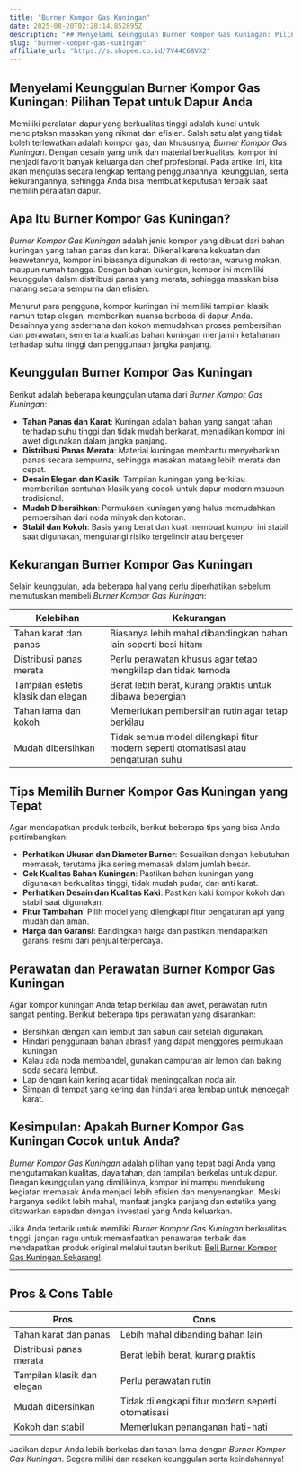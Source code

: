 ```yaml
---
title: "Burner Kompor Gas Kuningan"
date: 2025-08-20T02:28:14.852895Z
description: "## Menyelami Keunggulan Burner Kompor Gas Kuningan: Pilihan Tepat untuk Dapur Anda..."
slug: "burner-kompor-gas-kuningan"
affiliate_url: "https://s.shopee.co.id/7V44C68VX2"
---
```

## Menyelami Keunggulan Burner Kompor Gas Kuningan: Pilihan Tepat untuk Dapur Anda

Memiliki peralatan dapur yang berkualitas tinggi adalah kunci untuk menciptakan masakan yang nikmat dan efisien. Salah satu alat yang tidak boleh terlewatkan adalah kompor gas, dan khususnya, *Burner Kompor Gas Kuningan*. Dengan desain yang unik dan material berkualitas, kompor ini menjadi favorit banyak keluarga dan chef profesional. Pada artikel ini, kita akan mengulas secara lengkap tentang penggunaannya, keunggulan, serta kekurangannya, sehingga Anda bisa membuat keputusan terbaik saat memilih peralatan dapur.

## Apa Itu Burner Kompor Gas Kuningan?

*Burner Kompor Gas Kuningan* adalah jenis kompor yang dibuat dari bahan kuningan yang tahan panas dan karat. Dikenal karena kekuatan dan keawetannya, kompor ini biasanya digunakan di restoran, warung makan, maupun rumah tangga. Dengan bahan kuningan, kompor ini memiliki keunggulan dalam distribusi panas yang merata, sehingga masakan bisa matang secara sempurna dan efisien.

Menurut para pengguna, kompor kuningan ini memiliki tampilan klasik namun tetap elegan, memberikan nuansa berbeda di dapur Anda. Desainnya yang sederhana dan kokoh memudahkan proses pembersihan dan perawatan, sementara kualitas bahan kuningan menjamin ketahanan terhadap suhu tinggi dan penggunaan jangka panjang.

## Keunggulan Burner Kompor Gas Kuningan

Berikut adalah beberapa keunggulan utama dari *Burner Kompor Gas Kuningan*:

- **Tahan Panas dan Karat**: Kuningan adalah bahan yang sangat tahan terhadap suhu tinggi dan tidak mudah berkarat, menjadikan kompor ini awet digunakan dalam jangka panjang.
- **Distribusi Panas Merata**: Material kuningan membantu menyebarkan panas secara sempurna, sehingga masakan matang lebih merata dan cepat.
- **Desain Elegan dan Klasik**: Tampilan kuningan yang berkilau memberikan sentuhan klasik yang cocok untuk dapur modern maupun tradisional.
- **Mudah Dibersihkan**: Permukaan kuningan yang halus memudahkan pembersihan dari noda minyak dan kotoran.
- **Stabil dan Kokoh**: Basis yang berat dan kuat membuat kompor ini stabil saat digunakan, mengurangi risiko tergelincir atau bergeser.

## Kekurangan Burner Kompor Gas Kuningan

Selain keunggulan, ada beberapa hal yang perlu diperhatikan sebelum memutuskan membeli *Burner Kompor Gas Kuningan*:

| Kelebihan | Kekurangan |
|------------|--------------|
| Tahan karat dan panas | Biasanya lebih mahal dibandingkan bahan lain seperti besi hitam |
| Distribusi panas merata | Perlu perawatan khusus agar tetap mengkilap dan tidak ternoda |
| Tampilan estetis klasik dan elegan | Berat lebih berat, kurang praktis untuk dibawa bepergian |
| Tahan lama dan kokoh | Memerlukan pembersihan rutin agar tetap berkilau |
| Mudah dibersihkan | Tidak semua model dilengkapi fitur modern seperti otomatisasi atau pengaturan suhu |

## Tips Memilih Burner Kompor Gas Kuningan yang Tepat

Agar mendapatkan produk terbaik, berikut beberapa tips yang bisa Anda pertimbangkan:

- **Perhatikan Ukuran dan Diameter Burner**: Sesuaikan dengan kebutuhan memasak, terutama jika sering memasak dalam jumlah besar.
- **Cek Kualitas Bahan Kuningan**: Pastikan bahan kuningan yang digunakan berkualitas tinggi, tidak mudah pudar, dan anti karat.
- **Perhatikan Desain dan Kualitas Kaki**: Pastikan kaki kompor kokoh dan stabil saat digunakan.
- **Fitur Tambahan**: Pilih model yang dilengkapi fitur pengaturan api yang mudah dan aman.
- **Harga dan Garansi**: Bandingkan harga dan pastikan mendapatkan garansi resmi dari penjual terpercaya.

## Perawatan dan Perawatan Burner Kompor Gas Kuningan

Agar kompor kuningan Anda tetap berkilau dan awet, perawatan rutin sangat penting. Berikut beberapa tips perawatan yang disarankan:

- Bersihkan dengan kain lembut dan sabun cair setelah digunakan.
- Hindari penggunaan bahan abrasif yang dapat menggores permukaan kuningan.
- Kalau ada noda membandel, gunakan campuran air lemon dan baking soda secara lembut.
- Lap dengan kain kering agar tidak meninggalkan noda air.
- Simpan di tempat yang kering dan hindari area lembap untuk mencegah karat.

## Kesimpulan: Apakah Burner Kompor Gas Kuningan Cocok untuk Anda?

*Burner Kompor Gas Kuningan* adalah pilihan yang tepat bagi Anda yang mengutamakan kualitas, daya tahan, dan tampilan berkelas untuk dapur. Dengan keunggulan yang dimilikinya, kompor ini mampu mendukung kegiatan memasak Anda menjadi lebih efisien dan menyenangkan. Meski harganya sedikit lebih mahal, manfaat jangka panjang dan estetika yang ditawarkan sepadan dengan investasi yang Anda keluarkan.

Jika Anda tertarik untuk memiliki *Burner Kompor Gas Kuningan* berkualitas tinggi, jangan ragu untuk memanfaatkan penawaran terbaik dan mendapatkan produk original melalui tautan berikut: [Beli Burner Kompor Gas Kuningan Sekarang!](https://s.shopee.co.id/7V44C68VX2).

---

## Pros & Cons Table

| **Pros** | **Cons** |
|------------------------------|----------------------------|
| Tahan karat dan panas        | Lebih mahal dibanding bahan lain |
| Distribusi panas merata      | Berat lebih berat, kurang praktis |
| Tampilan klasik dan elegan  | Perlu perawatan rutin |
| Mudah dibersihkan          | Tidak dilengkapi fitur modern seperti otomatisasi |
| Kokoh dan stabil          | Memerlukan penanganan hati-hati |

Jadikan dapur Anda lebih berkelas dan tahan lama dengan *Burner Kompor Gas Kuningan*. Segera miliki dan rasakan keunggulan serta keindahannya!